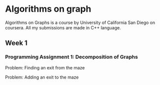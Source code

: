# Algorithms on graph 

Algorithms on Graphs is a course by University of California San Diego on coursera. All my submissions are made in C++ language.

## Week 1

### Programming Assignment 1: Decomposition of Graphs

Problem: Finding an exit from the maze

Problem: Adding an exit to the maze 
